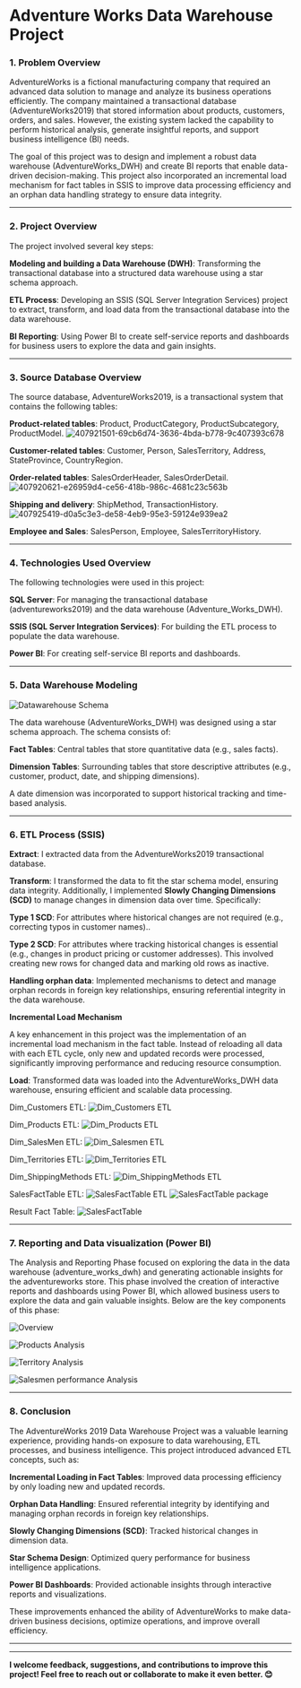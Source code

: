 <h1>Adventure Works Data Warehouse Project </h1>
<h3>1. Problem Overview</h3>
    AdventureWorks is a fictional manufacturing company that required an advanced data solution to manage and analyze its business operations efficiently. The company maintained a transactional database (AdventureWorks2019) that stored information about products, customers, orders, and sales. However, the existing system lacked the capability to perform historical analysis, generate insightful reports, and support business intelligence (BI) needs.

The goal of this project was to design and implement a robust data warehouse (AdventureWorks_DWH) and create BI reports that enable data-driven decision-making. This project also incorporated an incremental load mechanism for fact tables in SSIS to improve data processing efficiency and an orphan data handling strategy to ensure data integrity.

<hr>

<h3>2. Project Overview</h3>
  The project involved several key steps:


**Modeling and building a Data Warehouse (DWH)**: Transforming the transactional database into a structured data warehouse using a star schema approach.

**ETL Process**: Developing an SSIS (SQL Server Integration Services) project to extract, transform, and load data from the transactional database into the data warehouse.

**BI Reporting**: Using Power BI to create self-service reports and dashboards for business users to explore the data and gain insights.
<hr>

<h3>3. Source Database Overview</h3>





The source database, AdventureWorks2019, is a transactional system that contains the following tables:


**Product-related tables**: Product, ProductCategory, ProductSubcategory, ProductModel.
![407921501-69cb6d74-3636-4bda-b778-9c407393c678](https://github.com/user-attachments/assets/6498fb2e-ff85-456f-86ad-6fea1530c5a7)


**Customer-related tables**: Customer, Person, SalesTerritory, Address, StateProvince, CountryRegion.

**Order-related tables**: SalesOrderHeader, SalesOrderDetail.
![407920621-e26959d4-ce56-418b-986c-4681c23c563b](https://github.com/user-attachments/assets/d31e038a-a855-40dd-8d97-61d07ac8ce85)

**Shipping and delivery**: ShipMethod, TransactionHistory.
![407925419-d0a5c3e3-de58-4eb9-95e3-59124e939ea2](https://github.com/user-attachments/assets/179988b3-f086-42f9-b1b8-52c4aa3260ce)

**Employee and Sales**: SalesPerson, Employee, SalesTerritoryHistory.

<hr>

<h3>4. Technologies Used Overview</h3>
The following technologies were used in this project:

**SQL Server**: For managing the transactional database (adventureworks2019) and the data warehouse (Adventure_Works_DWH).

**SSIS (SQL Server Integration Services)**: For building the ETL process to populate the data warehouse.

**Power BI**: For creating self-service BI reports and dashboards.

<hr>

<h3>5. Data Warehouse Modeling</h3>
    
![Datawarehouse Schema](https://github.com/user-attachments/assets/7af0a775-c627-45a6-a424-1e2a6d0eaae6)


The data warehouse (AdventureWorks_DWH) was designed using a star schema approach. The schema consists of:

**Fact Tables**: Central tables that store quantitative data (e.g., sales facts).

**Dimension Tables**: Surrounding tables that store descriptive attributes (e.g., customer, product, date, and shipping dimensions).

A date dimension was incorporated to support historical tracking and time-based analysis.

<hr>

<h3>6. ETL Process (SSIS) </h3>

**Extract**: I extracted data from the AdventureWorks2019 transactional database.

**Transform**: 
I transformed the data to fit the star schema model,  ensuring data integrity.  Additionally, I implemented **Slowly Changing Dimensions (SCD)** to manage changes in dimension data over time. Specifically:

**Type 1 SCD**: For attributes where historical changes are not required (e.g., correcting typos in customer names)..

**Type 2 SCD**: For attributes where tracking historical changes is essential (e.g., changes in product pricing or customer addresses). This involved creating new rows for changed data and marking old rows as inactive.

**Handling orphan data**: 
Implemented mechanisms to detect and manage orphan records in foreign key relationships, ensuring referential integrity in the data warehouse.

**Incremental Load Mechanism**

A key enhancement in this project was the implementation of an incremental load mechanism in the fact table. Instead of reloading all data with each ETL cycle, only new and updated records were processed, significantly improving performance and reducing resource consumption.

**Load**: Transformed data was loaded into the AdventureWorks_DWH data warehouse, ensuring efficient and scalable data processing.

Dim_Customers ETL:
![Dim_Customers ETL](https://github.com/user-attachments/assets/b2e090ea-25c1-46a3-846f-181fd8bc81e8)


Dim_Products ETL:
![Dim_Products ETL](https://github.com/user-attachments/assets/9779f3f7-1adf-4e85-87f7-93d36d23dfe2)


Dim_SalesMen ETL:
![Dim_Salesmen ETL](https://github.com/user-attachments/assets/e11ca30c-8d9f-40c0-a55d-d03626df3655)


Dim_Territories ETL:
![Dim_Territories ETL](https://github.com/user-attachments/assets/0e3d2491-9ab7-410e-802f-210345469d93)


Dim_ShippingMethods ETL:
![Dim_ShippingMethods ETL](https://github.com/user-attachments/assets/53f65ce2-d4cd-4494-980d-effe4e1270d0)


SalesFactTable ETL:
![SalesFactTable ETL](https://github.com/user-attachments/assets/02200c2a-2d8c-4bc7-8914-8e8b7cb1aa43)
![SalesFactTable package](https://github.com/user-attachments/assets/cf89c893-bb45-435b-8deb-6078495a7beb)


Result Fact Table:
![SalesFactTable](https://github.com/user-attachments/assets/4085d763-e866-413d-b3c5-612cdd16a8f2)


<hr>

<h3>7. Reporting and Data visualization (Power BI) </h3>


The Analysis and Reporting Phase focused on exploring the data in the data warehouse (adventure_works_dwh) and generating actionable insights for the adventureworks store. This phase involved the creation of interactive reports and dashboards using Power BI, which allowed business users to explore the data and gain valuable insights. Below are the key components of this phase:


![Overview](https://github.com/user-attachments/assets/3ad3fe87-98a3-4703-a35d-0a82cbeac69c)


![Products Analysis](https://github.com/user-attachments/assets/06999a6e-1274-455b-9899-3fbd2e709b6e)

![Territory Analysis](https://github.com/user-attachments/assets/2c618de3-6f0e-4ed6-be2f-70bebeafd207)


![Salesmen performance Analysis](https://github.com/user-attachments/assets/874d367d-de48-4174-952d-6c09cb358036)


<hr>


<h3>8. Conclusion</h3>

The AdventureWorks 2019 Data Warehouse Project was a valuable learning experience, providing hands-on exposure to data warehousing, ETL processes, and business intelligence. This project introduced advanced ETL concepts, such as:

**Incremental Loading in Fact Tables**: Improved data processing efficiency by only loading new and updated records.

**Orphan Data Handling**: Ensured referential integrity by identifying and managing orphan records in foreign key relationships.

**Slowly Changing Dimensions (SCD)**: Tracked historical changes in dimension data.

**Star Schema Design**: Optimized query performance for business intelligence applications.

**Power BI Dashboards**: Provided actionable insights through interactive reports and visualizations.

These improvements enhanced the ability of AdventureWorks to make data-driven business decisions, optimize operations, and improve overall efficiency.
<hr>
<hr>

**I welcome feedback, suggestions, and contributions to improve this project! Feel free to reach out or collaborate to make it even better. 😊**

